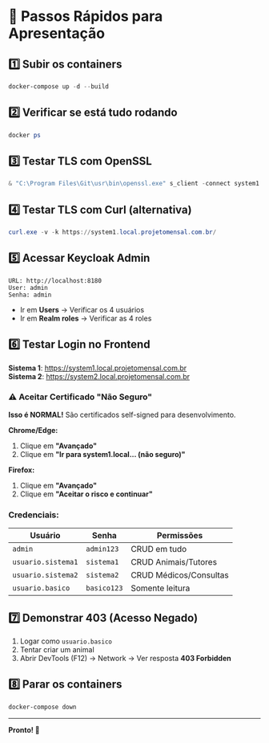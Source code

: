 # 🚀 Passos Rápidos para Apresentação

## 1️⃣ Subir os containers
```powershell
docker-compose up -d --build
```

## 2️⃣ Verificar se está tudo rodando
```powershell
docker ps
```

## 3️⃣ Testar TLS com OpenSSL
```powershell
& "C:\Program Files\Git\usr\bin\openssl.exe" s_client -connect system1.local.projetomensal.com.br:443 -servername system1.local.projetomensal.com.br -showcerts
```

## 4️⃣ Testar TLS com Curl (alternativa)
```powershell
curl.exe -v -k https://system1.local.projetomensal.com.br/
```

## 5️⃣ Acessar Keycloak Admin
```
URL: http://localhost:8180
User: admin
Senha: admin
```
- Ir em **Users** → Verificar os 4 usuários
- Ir em **Realm roles** → Verificar as 4 roles

## 6️⃣ Testar Login no Frontend

**Sistema 1**: https://system1.local.projetomensal.com.br  
**Sistema 2**: https://system2.local.projetomensal.com.br

### ⚠️ Aceitar Certificado "Não Seguro"

**Isso é NORMAL!** São certificados self-signed para desenvolvimento.

**Chrome/Edge:**
1. Clique em **"Avançado"**
2. Clique em **"Ir para system1.local... (não seguro)"**

**Firefox:**
1. Clique em **"Avançado"**
2. Clique em **"Aceitar o risco e continuar"**

### Credenciais:
| Usuário | Senha | Permissões |
|---------|-------|------------|
| `admin` | `admin123` | CRUD em tudo |
| `usuario.sistema1` | `sistema1` | CRUD Animais/Tutores |
| `usuario.sistema2` | `sistema2` | CRUD Médicos/Consultas |
| `usuario.basico` | `basico123` | Somente leitura |

## 7️⃣ Demonstrar 403 (Acesso Negado)
1. Logar como `usuario.basico`
2. Tentar criar um animal
3. Abrir DevTools (F12) → Network → Ver resposta **403 Forbidden**

## 8️⃣ Parar os containers
```powershell
docker-compose down
```

---

**Pronto! 🎯**
